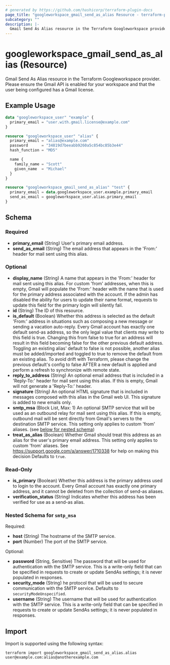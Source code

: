 ```yaml
---
# generated by https://github.com/hashicorp/terraform-plugin-docs
page_title: "googleworkspace_gmail_send_as_alias Resource - terraform-provider-googleworkspace"
subcategory: ""
description: |-
  Gmail Send As Alias resource in the Terraform Googleworkspace provider. Please ensure the Gmail API is enabled for your workspace and that the user being configured has a Gmail license.
---
```


# googleworkspace_gmail_send_as_alias (Resource)

Gmail Send As Alias resource in the Terraform Googleworkspace provider. Please ensure the Gmail API is enabled for your workspace and that the user being configured has a Gmail license.

## Example Usage

```terraform
data "googleworkspace_user" "example" {
  primary_email = "user.with.gmail.license@example.com"
}

resource "googleworkspace_user" "alias" {
  primary_email = "alias@example.com"
  password      = "34819d7beeabb9260a5c854bc85b3e44"
  hash_function = "MD5"

  name {
    family_name = "Scott"
    given_name  = "Michael"
  }
}

resource "googleworkspace_gmail_send_as_alias" "test" {
  primary_email = data.googleworkspace_user.example.primary_email
  send_as_email = googleworkspace_user.alias.primary_email
}
```

<!-- schema generated by tfplugindocs -->
## Schema

### Required

- **primary_email** (String) User's primary email address.
- **send_as_email** (String) The email address that appears in the 'From:' header for mail sent using this alias.

### Optional

- **display_name** (String) A name that appears in the 'From:' header for mail sent using this alias. For custom 'from' addresses, when this is empty, Gmail will populate the 'From:' header with the name that is used for the primary address associated with the account. If the admin has disabled the ability for users to update their name format, requests to update this field for the primary login will silently fail.
- **id** (String) The ID of this resource.
- **is_default** (Boolean) Whether this address is selected as the default 'From:' address in situations such as composing a new message or sending a vacation auto-reply. Every Gmail account has exactly one default send-as address, so the only legal value that clients may write to this field is true. Changing this from false to true for an address will result in this field becoming false for the other previous default address. Toggling an existing alias' default to false is not possible, another alias must be added/imported and toggled to true to remove the default from an existing alias. To avoid drift with Terraform, please change the previous default's config to false AFTER a new default is applied and perform a refresh to synchronize with remote state.
- **reply_to_address** (String) An optional email address that is included in a 'Reply-To:' header for mail sent using this alias. If this is empty, Gmail will not generate a 'Reply-To:' header.
- **signature** (String) An optional HTML signature that is included in messages composed with this alias in the Gmail web UI. This signature is added to new emails only.
- **smtp_msa** (Block List, Max: 1) An optional SMTP service that will be used as an outbound relay for mail sent using this alias. If this is empty, outbound mail will be sent directly from Gmail's servers to the destination SMTP service. This setting only applies to custom 'from' aliases. (see [below for nested schema](#nestedblock--smtp_msa))
- **treat_as_alias** (Boolean) Whether Gmail should treat this address as an alias for the user's primary email address. This setting only applies to custom 'from' aliases. See https://support.google.com/a/answer/1710338 for help on making this decision Defaults to `true`.

### Read-Only

- **is_primary** (Boolean) Whether this address is the primary address used to login to the account. Every Gmail account has exactly one primary address, and it cannot be deleted from the collection of send-as aliases.
- **verification_status** (String) Indicates whether this address has been verified for use as a send-as alias.

<a id="nestedblock--smtp_msa"></a>
### Nested Schema for `smtp_msa`

Required:

- **host** (String) The hostname of the SMTP service.
- **port** (Number) The port of the SMTP service.

Optional:

- **password** (String, Sensitive) The password that will be used for authentication with the SMTP service. This is a write-only field that can be specified in requests to create or update SendAs settings; it is never populated in responses.
- **security_mode** (String) he protocol that will be used to secure communication with the SMTP service. Defaults to `securityModeUnspecified`.
- **username** (String) The username that will be used for authentication with the SMTP service. This is a write-only field that can be specified in requests to create or update SendAs settings; it is never populated in responses.

## Import

Import is supported using the following syntax:

```shell
terraform import googleworkspace_gmail_send_as_alias.alias user@example.com:alias@anotherexample.com
```
